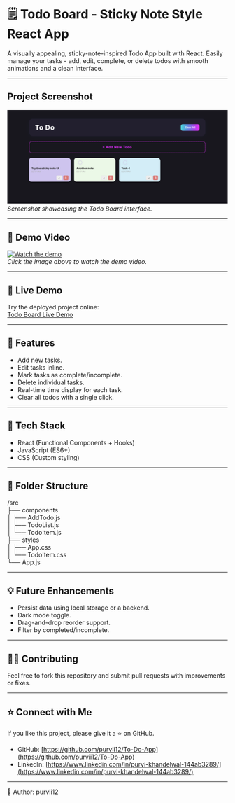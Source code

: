 # 🗒️ Todo Board - Sticky Note Style React App

A visually appealing, sticky-note-inspired Todo App built with React. Easily manage your tasks - add, edit, complete, or delete todos with smooth animations and a clean interface.

---

## Project Screenshot

![Todo Board Screenshot](./To-do-app-screenshot.png)  
*Screenshot showcasing the Todo Board interface.*

---

## 🎥 Demo Video

[![Watch the demo](./assets/demo-thumbnail.jpg)](./assets/todo-board-demo.mp4)  
*Click the image above to watch the demo video.*

---

## 🚀 Live Demo

Try the deployed project online:  
[Todo Board Live Demo](https://to-do-app-ecru-alpha.vercel.app/)

---

## 🚀 Features

- Add new tasks.  
- Edit tasks inline.  
- Mark tasks as complete/incomplete.  
- Delete individual tasks.  
- Real-time time display for each task.  
- Clear all todos with a single click.  

---

## 🧰 Tech Stack

- React (Functional Components + Hooks)  
- JavaScript (ES6+)  
- CSS (Custom styling)  

---

## 📂 Folder Structure

/src <br>
├── components <br>
│ ├── AddTodo.js <br>
│ ├── TodoList.js <br>
│ └── TodoItem.js <br>
├── styles <br>
│ ├── App.css <br>
│ └── TodoItem.css <br>
└── App.js <br>


---

## 💡 Future Enhancements

- Persist data using local storage or a backend.  
- Dark mode toggle.  
- Drag-and-drop reorder support.  
- Filter by completed/incomplete.  

---

## 👩‍💻 Contributing

Feel free to fork this repository and submit pull requests with improvements or fixes.

---

## ⭐ Connect with Me

If you like this project, please give it a ⭐ on GitHub.

- GitHub: [https://github.com/purvii12/To-Do-App](https://github.com/purvii12/To-Do-App)  
- LinkedIn: [https://www.linkedin.com/in/purvi-khandelwal-144ab3289/](https://www.linkedin.com/in/purvi-khandelwal-144ab3289/)

---

🚀 Author: purvii12
